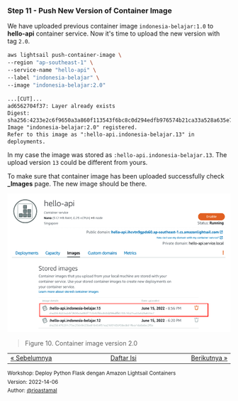 
### <a name="step-11"></a>Step 11 - Push New Version of Container Image

We have uploaded previous container image `indonesia-belajar:1.0` to **hello-api** container service. Now it's time to upload the new version with tag `2.0`.

```sh
aws lightsail push-container-image \
--region "ap-southeast-1" \
--service-name "hello-api" \
--label "indonesia-belajar" \
--image "indonesia-belajar:2.0"
```

```
...[CUT]...
ad6562704f37: Layer already exists 
Digest: sha256:4233e2c6f9650a3a860f113543f6bc8c0d294edfb976574b21ca33a528a635e7
Image "indonesia-belajar:2.0" registered.
Refer to this image as ":hello-api.indonesia-belajar.13" in deployments.
```

In my case the image was stored as `:hello-api.indonesia-belajar.13`. The upload version `13` could be different from yours.

To make sure that container image has been uploaded successfully check **_Images** page. The new image should be there.

[![Lightsail Container New Image](https://raw.githubusercontent.com/rioastamal-examples/assets/main/workshop-amazon-lightsail-containers/lab-general-app/images/lightsail-hello-api-new-image.png)](https://raw.githubusercontent.com/rioastamal-examples/assets/main/workshop-amazon-lightsail-containers/lab-general-app/images/lightsail-hello-api-new-image.png)

> Figure 10. Container image version 2.0


<table border="0" style="width: 100%; display: table;"><tr><td><a href="STEP-10.md">&laquo; Sebelumnya</td><td align="center"><a href="README.md">Daftar Isi</a></td><td align="right"><a href="STEP-12.md">Berikutnya &raquo;</a></td></tr></table>

<sup>Workshop: Deploy Python Flask dengan Amazon Lightsail Containers  
Version: 2022-14-06  
Author: [@rioastamal](https://github.com/rioastamal)</sup>
